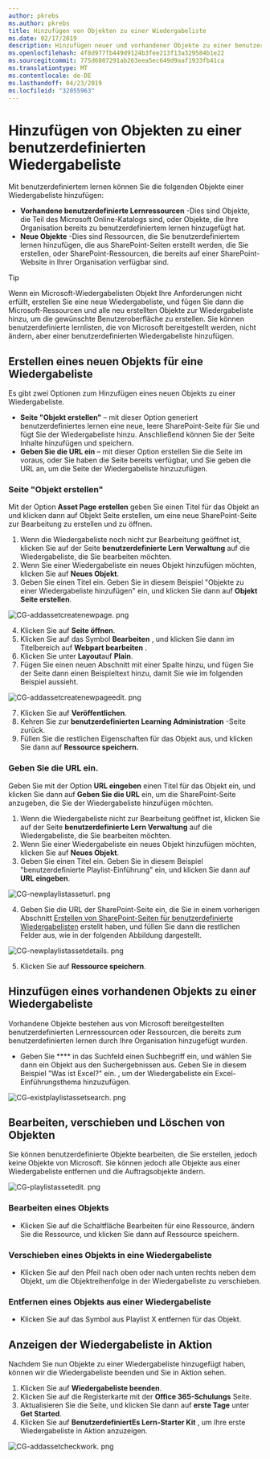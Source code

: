 ```yaml
---
author: pkrebs
ms.author: pkrebs
title: Hinzufügen von Objekten zu einer Wiedergabeliste
ms.date: 02/17/2019
description: Hinzufügen neuer und vorhandener Objekte zu einer benutzerdefinierten lernliste
ms.openlocfilehash: 4f8d977fb449d9124b3fee213f13a329584b1e22
ms.sourcegitcommit: 775d6807291ab263eea5ec649d9aaf1933fb41ca
ms.translationtype: MT
ms.contentlocale: de-DE
ms.lasthandoff: 04/23/2019
ms.locfileid: "32055963"
---
```

# <a name="add-assets-to-a-custom-playlist"></a>Hinzufügen von Objekten zu einer benutzerdefinierten Wiedergabeliste

Mit benutzerdefiniertem lernen können Sie die folgenden Objekte einer Wiedergabeliste hinzufügen:

- **Vorhandene benutzerdefinierte Lernressourcen** -Dies sind Objekte, die Teil des Microsoft Online-Katalogs sind, oder Objekte, die Ihre Organisation bereits zu benutzerdefiniertem lernen hinzugefügt hat.
- **Neue Objekte** -Dies sind Ressourcen, die Sie benutzerdefiniertem lernen hinzufügen, die aus SharePoint-Seiten erstellt werden, die Sie erstellen, oder SharePoint-Ressourcen, die bereits auf einer SharePoint-Website in Ihrer Organisation verfügbar sind. 

> [!TIP]
> Wenn ein Microsoft-Wiedergabelisten Objekt Ihre Anforderungen nicht erfüllt, erstellen Sie eine neue Wiedergabeliste, und fügen Sie dann die Microsoft-Ressourcen und alle neu erstellten Objekte zur Wiedergabeliste hinzu, um die gewünschte Benutzeroberfläche zu erstellen. Sie können benutzerdefinierte lernlisten, die von Microsoft bereitgestellt werden, nicht ändern, aber einer benutzerdefinierten Wiedergabeliste hinzufügen.   

## <a name="create-a-new-asset-for-a-playlist"></a>Erstellen eines neuen Objekts für eine Wiedergabeliste

Es gibt zwei Optionen zum Hinzufügen eines neuen Objekts zu einer Wiedergabeliste.

- **Seite "Objekt erstellen"** – mit dieser Option generiert benutzerdefiniertes lernen eine neue, leere SharePoint-Seite für Sie und fügt Sie der Wiedergabeliste hinzu. Anschließend können Sie der Seite Inhalte hinzufügen und speichern.  
- **Geben Sie die URL ein** – mit dieser Option erstellen Sie die Seite im voraus, oder Sie haben die Seite bereits verfügbar, und Sie geben die URL an, um die Seite der Wiedergabeliste hinzuzufügen.

### <a name="create-asset-page"></a>Seite "Objekt erstellen" 
Mit der Option **Asset Page erstellen** geben Sie einen Titel für das Objekt an und klicken dann auf Objekt Seite erstellen, um eine neue SharePoint-Seite zur Bearbeitung zu erstellen und zu öffnen. 

1.  Wenn die Wiedergabeliste noch nicht zur Bearbeitung geöffnet ist, klicken Sie auf der Seite **benutzerdefinierte Lern Verwaltung** auf die Wiedergabeliste, die Sie bearbeiten möchten. 
2. Wenn Sie einer Wiedergabeliste ein neues Objekt hinzufügen möchten, klicken Sie auf **Neues Objekt**. 
3. Geben Sie einen Titel ein. Geben Sie in diesem Beispiel "Objekte zu einer Wiedergabeliste hinzufügen" ein, und klicken Sie dann auf **Objekt Seite erstellen**.

![CG-addassetcreatenewpage. png](media/cg-addassetcreatenewpage.png)

4. Klicken Sie auf **Seite öffnen**.
5. Klicken Sie auf das Symbol **Bearbeiten** , und klicken Sie dann im Titelbereich auf **Webpart bearbeiten** .
6. Klicken Sie unter **Layout**auf **Plain**. 
7. Fügen Sie einen neuen Abschnitt mit einer Spalte hinzu, und fügen Sie der Seite dann einen Beispieltext hinzu, damit Sie wie im folgenden Beispiel aussieht. 

![CG-addassetcreatenewpageedit. png](media/cg-addassetcreatenewpageedit.png)

7. Klicken Sie auf **Veröffentlichen**.
8. Kehren Sie zur **benutzerdefinierten Learning Administration** -Seite zurück. 
9. Füllen Sie die restlichen Eigenschaften für das Objekt aus, und klicken Sie dann auf **Ressource speichern.**

### <a name="enter-the-url"></a>Geben Sie die URL ein.
Geben Sie mit der Option **URL eingeben** einen Titel für das Objekt ein, und klicken Sie dann auf **Geben Sie die URL** ein, um die SharePoint-Seite anzugeben, die Sie der Wiedergabeliste hinzufügen möchten. 

1.  Wenn die Wiedergabeliste nicht zur Bearbeitung geöffnet ist, klicken Sie auf der Seite **benutzerdefinierte Lern Verwaltung** auf die Wiedergabeliste, die Sie bearbeiten möchten. 
2. Wenn Sie einer Wiedergabeliste ein neues Objekt hinzufügen möchten, klicken Sie auf **Neues Objekt**. 
3. Geben Sie einen Titel ein. Geben Sie in diesem Beispiel "benutzerdefinierte Playlist-Einführung" ein, und klicken Sie dann auf **URL eingeben**. 

![CG-newplaylistasseturl. png](media/cg-newplaylistasseturl.png)

4. Geben Sie die URL der SharePoint-Seite ein, die Sie in einem vorherigen Abschnitt [Erstellen von SharePoint-Seiten für benutzerdefinierte Wiedergabelisten](custom_createnewpage.md) erstellt haben, und füllen Sie dann die restlichen Felder aus, wie in der folgenden Abbildung dargestellt.

![CG-newplaylistassetdetails. png](media/cg-newplaylistassetdetails.png)

5. Klicken Sie auf **Ressource speichern**. 

## <a name="add-an-existing-asset-to-a-playlist"></a>Hinzufügen eines vorhandenen Objekts zu einer Wiedergabeliste

Vorhandene Objekte bestehen aus von Microsoft bereitgestellten benutzerdefinierten Lernressourcen oder Ressourcen, die bereits zum benutzerdefinierten lernen durch Ihre Organisation hinzugefügt wurden. 

- Geben Sie **** in das Suchfeld einen Suchbegriff ein, und wählen Sie dann ein Objekt aus den Suchergebnissen aus. Geben Sie in diesem Beispiel "Was ist Excel?" ein. , um der Wiedergabeliste ein Excel-Einführungsthema hinzuzufügen.

![CG-existplaylistassetsearch. png](media/cg-existplaylistassetsearch.png)

## <a name="edit-move-and-delete-assets"></a>Bearbeiten, verschieben und Löschen von Objekten
Sie können benutzerdefinierte Objekte bearbeiten, die Sie erstellen, jedoch keine Objekte von Microsoft. Sie können jedoch alle Objekte aus einer Wiedergabeliste entfernen und die Auftragsobjekte ändern. 

![CG-playlistassetedit. png](media/cg-playlistassetedit.png)

### <a name="edit-an-asset"></a>Bearbeiten eines Objekts
- Klicken Sie auf die Schaltfläche Bearbeiten für eine Ressource, ändern Sie die Ressource, und klicken Sie dann auf Ressource speichern. 

### <a name="move-an-asset-in-a-playlist"></a>Verschieben eines Objekts in eine Wiedergabeliste
- Klicken Sie auf den Pfeil nach oben oder nach unten rechts neben dem Objekt, um die Objektreihenfolge in der Wiedergabeliste zu verschieben.

### <a name="remove-an-asset-from-a-playlist"></a>Entfernen eines Objekts aus einer Wiedergabeliste
- Klicken Sie auf das Symbol aus Playlist X entfernen für das Objekt. 

## <a name="view-the-playlist-in-action"></a>Anzeigen der Wiedergabeliste in Aktion
Nachdem Sie nun Objekte zu einer Wiedergabeliste hinzugefügt haben, können wir die Wiedergabeliste beenden und Sie in Aktion sehen. 

1. Klicken Sie auf **Wiedergabeliste beenden**.
2. Klicken Sie auf die Registerkarte mit der **Office 365-Schulungs** Seite.
3. Aktualisieren Sie die Seite, und klicken Sie dann auf **erste Tage** unter **Get Started**.
4. Klicken Sie auf **BenutzerdefiniertEs Lern-Starter Kit** , um Ihre erste Wiedergabeliste in Aktion anzuzeigen. 

![CG-addassetcheckwork. png](media/cg-addassetcheckwork.png)